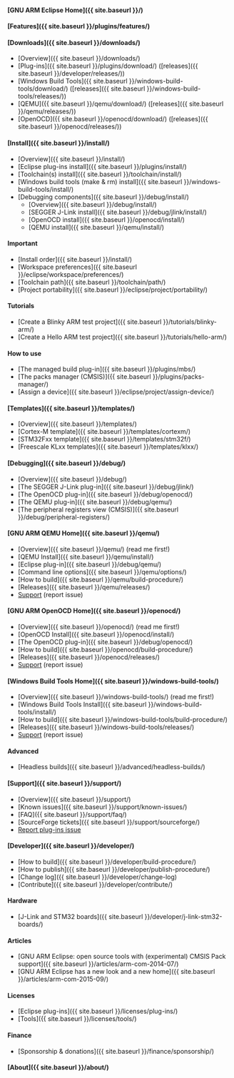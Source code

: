 
#### [GNU ARM Eclipse Home]({{ site.baseurl }}/)

#### [Features]({{ site.baseurl }}/plugins/features/)

#### [Downloads]({{ site.baseurl }}/downloads/)

* [Overview]({{ site.baseurl }}/downloads/)
* [Plug-ins]({{ site.baseurl }}/plugins/download/) ([releases]({{ site.baseurl }}/developer/releases/))
* [Windows Build Tools]({{ site.baseurl }}/windows-build-tools/download/) ([releases]({{ site.baseurl }}/windows-build-tools/releases/))
* [QEMU]({{ site.baseurl }}/qemu/download/) ([releases]({{ site.baseurl }}/qemu/releases/))
* [OpenOCD]({{ site.baseurl }}/openocd/download/) ([releases]({{ site.baseurl }}/openocd/releases/))

#### [Install]({{ site.baseurl }}/install/)

* [Overview]({{ site.baseurl }}/install/)
* [Eclipse plug-ins install]({{ site.baseurl }}/plugins/install/)
* [Toolchain(s) install]({{ site.baseurl }}/toolchain/install/)
* [Windows build tools (make & rm) install]({{ site.baseurl }}/windows-build-tools/install/)
* [Debugging components]({{ site.baseurl }}/debug/install/)
  * [Overview]({{ site.baseurl }}/debug/install/)
  * [SEGGER J-Link install]({{ site.baseurl }}/debug/jlink/install/)
  * [OpenOCD install]({{ site.baseurl }}/openocd/install/)
  * [QEMU install]({{ site.baseurl }}/qemu/install/)

#### Important

* [Install order]({{ site.baseurl }}/install/)
* [Workspace preferences]({{ site.baseurl }}/eclipse/workspace/preferences/)
* [Toolchain path]({{ site.baseurl }}/toolchain/path/)
* [Project portability]({{ site.baseurl }}/eclipse/project/portability/)

#### Tutorials

* [Create a Blinky ARM test project]({{ site.baseurl }}/tutorials/blinky-arm/)
* [Create a Hello ARM test project]({{ site.baseurl }}/tutorials/hello-arm/)

#### How to use

* [The managed build plug-in]({{ site.baseurl }}/plugins/mbs/)
* [The packs manager (CMSIS)]({{ site.baseurl }}/plugins/packs-manager/)
* [Assign a device]({{ site.baseurl }}/eclipse/project/assign-device/)

#### [Templates]({{ site.baseurl }}/templates/)

* [Overview]({{ site.baseurl }}/templates/)
* [Cortex-M template]({{ site.baseurl }}/templates/cortexm/)
* [STM32Fxx template]({{ site.baseurl }}/templates/stm32f/)
* [Freescale KLxx templates]({{ site.baseurl }}/templates/klxx/)

#### [Debugging]({{ site.baseurl }}/debug/)

* [Overview]({{ site.baseurl }}/debug/)
* [The SEGGER J-Link plug-in]({{ site.baseurl }}/debug/jlink/)
* [The OpenOCD plug-in]({{ site.baseurl }}/debug/openocd/)
* [The QEMU plug-in]({{ site.baseurl }}/debug/qemu/)
* [The peripheral registers view (CMSIS)]({{ site.baseurl }}/debug/peripheral-registers/)

#### [GNU ARM QEMU Home]({{ site.baseurl }}/qemu/)

* [Overview]({{ site.baseurl }}/qemu/) (read me first!)
* [QEMU Install]({{ site.baseurl }}/qemu/install/)
* [Eclipse plug-in]({{ site.baseurl }}/debug/qemu/)
* [Command line options]({{ site.baseurl }}/qemu/options/)
* [How to build]({{ site.baseurl }}/qemu/build-procedure/)
* [Releases]({{ site.baseurl }}/qemu/releases/)
* [Support](https://github.com/gnuarmeclipse/qemu/issues/1/) (report issue)

#### [GNU ARM OpenOCD Home]({{ site.baseurl }}/openocd/)

* [Overview]({{ site.baseurl }}/openocd/) (read me first!)
* [OpenOCD Install]({{ site.baseurl }}/openocd/install/)
* [The OpenOCD plug-in]({{ site.baseurl }}/debug/openocd/)
* [How to build]({{ site.baseurl }}/openocd/build-procedure/)
* [Releases]({{ site.baseurl }}/openocd/releases/)
* [Support](https://github.com/gnuarmeclipse/openocd/issues/1/)  (report issue)

#### [Windows Build Tools Home]({{ site.baseurl }}/windows-build-tools/)

* [Overview]({{ site.baseurl }}/windows-build-tools/) (read me first!)
* [Windows Build Tools Install]({{ site.baseurl }}/windows-build-tools/install/)
* [How to build]({{ site.baseurl }}/windows-build-tools/build-procedure/)
* [Releases]({{ site.baseurl }}/windows-build-tools/releases/)
* [Support](https://github.com/gnuarmeclipse/windows-build-tools/issues/1/) (report issue)

#### Advanced

* [Headless builds]({{ site.baseurl }}/advanced/headless-builds/)

#### [Support]({{ site.baseurl }}/support/)

* [Overview]({{ site.baseurl }}/support/)
* [Known issues]({{ site.baseurl }}/support/known-issues/)
* [FAQ]({{ site.baseurl }}/support/faq/)
* [SourceForge tickets]({{ site.baseurl }}/support/sourceforge/)
* [Report plug-ins issue](https://github.com/gnuarmeclipse/plug-ins/issues/1/)


#### [Developer]({{ site.baseurl }}/developer/)

* [How to build]({{ site.baseurl }}/developer/build-procedure/)
* [How to publish]({{ site.baseurl }}/developer/publish-procedure/)
* [Change log]({{ site.baseurl }}/developer/change-log)
* [Contribute]({{ site.baseurl }}/developer/contribute/)

#### Hardware

* [J-Link and STM32 boards]({{ site.baseurl }}/developer/j-link-stm32-boards/)

#### Articles

* [GNU ARM Eclipse: open source tools with (experimental) CMSIS Pack support]({{ site.baseurl }}/articles/arm-com-2014-07/)
* [GNU ARM Eclipse has a new look and a new home]({{ site.baseurl }}/articles/arm-com-2015-09/)

#### Licenses

* [Eclipse plug-ins]({{ site.baseurl }}/licenses/plug-ins/)
* [Tools]({{ site.baseurl }}/licenses/tools/)

#### Finance

* [Sponsorship & donations]({{ site.baseurl }}/finance/sponsorship/)

#### [About]({{ site.baseurl }}/about/)
